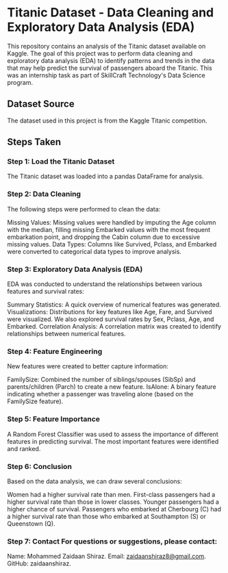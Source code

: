 # Titanic Dataset - Data Cleaning and Exploratory Data Analysis (EDA)
This repository contains an analysis of the Titanic dataset available on Kaggle. The goal of this project was to perform data cleaning and exploratory data analysis (EDA) to identify patterns and trends in the data that may help predict the survival of passengers aboard the Titanic. This was an internship task as part of SkillCraft Technology's Data Science program.

## Dataset Source
The dataset used in this project is from the Kaggle Titanic competition.

## Steps Taken
### Step 1: Load the Titanic Dataset
The Titanic dataset was loaded into a pandas DataFrame for analysis.

### Step 2: Data Cleaning
The following steps were performed to clean the data:

Missing Values: Missing values were handled by imputing the Age column with the median, filling missing Embarked values with the most frequent embarkation point, and dropping the Cabin column due to excessive missing values.
Data Types: Columns like Survived, Pclass, and Embarked were converted to categorical data types to improve analysis.
### Step 3: Exploratory Data Analysis (EDA)
EDA was conducted to understand the relationships between various features and survival rates:

Summary Statistics: A quick overview of numerical features was generated.
Visualizations: Distributions for key features like Age, Fare, and Survived were visualized. We also explored survival rates by Sex, Pclass, Age, and Embarked.
Correlation Analysis: A correlation matrix was created to identify relationships between numerical features.
### Step 4: Feature Engineering
New features were created to better capture information:

FamilySize: Combined the number of siblings/spouses (SibSp) and parents/children (Parch) to create a new feature.
IsAlone: A binary feature indicating whether a passenger was traveling alone (based on the FamilySize feature).
### Step 5: Feature Importance
A Random Forest Classifier was used to assess the importance of different features in predicting survival. The most important features were identified and ranked.

### Step 6: Conclusion
Based on the data analysis, we can draw several conclusions:

Women had a higher survival rate than men.
First-class passengers had a higher survival rate than those in lower classes.
Younger passengers had a higher chance of survival.
Passengers who embarked at Cherbourg (C) had a higher survival rate than those who embarked at Southampton (S) or Queenstown (Q).

### Step 7: Contact For questions or suggestions, please contact:

Name: Mohammed Zaidaan Shiraz.
Email: zaidaanshiraz8@gmail.com.
GitHub: zaidaanshiraz.
